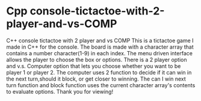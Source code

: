 # Cpp console-tictactoe-with-2-player-and-vs-COMP
C++ console tictactoe with 2 player and vs COMP
This is a tictactoe game I made in C++ for the console. The board is made with a character array that contains a number character(1-9) in each index.
The menu driven interface allows the player to choose the box or options.
There is a 2 player option and v.s. Computer option that lets you choose whether you want to be player 1 or player 2. The computer uses 2 function to decide if it can win in the next turn,should it block, or get closer to winning. 
The can I win next turn function and block function uses the current character array's contents to evaluate options.
Thank you for viewing!
